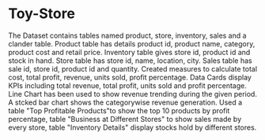 # Toy-Store
The Dataset contains tables named product, store, inventory, sales and a clander table.
Product table has details product id, product name, category, product cost and retail price.
Inventory table gives store id, product id and stock in hand.
Store table has store id, name, location, city.
Sales table has sale id, store id, product id and quantity.
Created measures to calculate total cost, total profit, revenue, units sold, profit percentage.
Data Cards display KPIs including total revenue, total profit, units sold and profit percentage.
Line Chart has been used to show revenue trending during the given period.
A stcked bar chart shows the categorywise revenue generation.
Used a table "Top Profitable Products"to show the top 10 products by profit percentage, table "Business at Different Stores" to show sales made by every store, table "Inventory Details" display stocks hold by different stores. 
